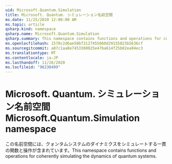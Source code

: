 ```yaml
---
uid: Microsoft.Quantum.Simulation
title: Microsoft. Quantum. シミュレーション名前空間
ms.date: 11/25/2020 12:00:00 AM
ms.topic: article
qsharp.kind: namespace
qsharp.name: Microsoft.Quantum.Simulation
qsharp.summary: This namespace contains functions and operations for coherently simulating the dynamics of quantum systems.
ms.openlocfilehash: 1578c2d6ae50bf3127455060d29155823b5636cf
ms.sourcegitcommit: a87c1aa8e7453360025e47ba614f25b02ea84ec3
ms.translationtype: MT
ms.contentlocale: ja-JP
ms.lasthandoff: 11/26/2020
ms.locfileid: "96230499"
---
```

# <a name="microsoftquantumsimulation-namespace"></a><span data-ttu-id="6b3da-102">Microsoft. Quantum. シミュレーション名前空間</span><span class="sxs-lookup"><span data-stu-id="6b3da-102">Microsoft.Quantum.Simulation namespace</span></span>

<span data-ttu-id="6b3da-103">この名前空間には、クォンタムシステムのダイナミクスをシミュレートする一貫の関数と操作が含まれています。</span><span class="sxs-lookup"><span data-stu-id="6b3da-103">This namespace contains functions and operations for coherently simulating the dynamics of quantum systems.</span></span>

